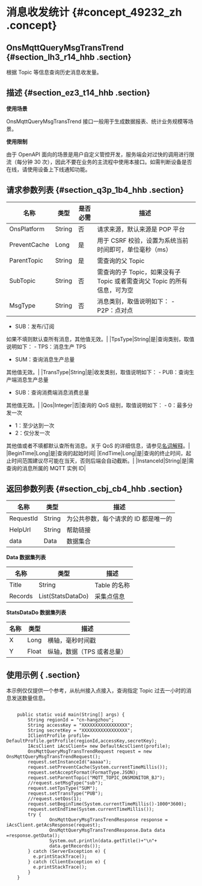 # 消息收发统计 {#concept_49232_zh .concept}

## OnsMqttQueryMsgTransTrend {#section_lh3_r14_hhb .section}

根据 Topic 等信息查询历史消息收发量。

## 描述 {#section_ez3_t14_hhb .section}

**使用场景**

OnsMqttQueryMsgTransTrend 接口一般用于生成数据报表、统计业务规模等场景。

**使用限制**

由于 OpenAPI 面向的场景是用户自定义管控开发，服务端会对过快的调用进行限流（每分钟 30 次），因此不要在业务的主流程中使用本接口。如需判断设备是否在线，请使用设备上下线通知功能。

## 请求参数列表 {#section_q3p_1b4_hhb .section}

|名称|类型|是否必需|描述|
|--|--|----|--|
|OnsPlatform|String|否|请求来源，默认来源是 POP 平台|
|PreventCache|Long|是|用于 CSRF 校验，设置为系统当前时间即可，单位毫秒（ms）|
|ParentTopic|String|是|需查询的父 Topic|
|SubTopic|String|否|需查询的子 Topic，如果没有子 Topic 或者需查询父 Topic 的所有信息，可为空|
|MsgType|String|否|消息类别，取值说明如下： -   P2P：点对点
-   SUB：发布/订阅

 如果不填则默认查所有消息，其他值无效。|
|TpsType|String|是|查询类别，取值说明如下： -   TPS：消息生产 TPS
-   SUM：查询消息生产总量

 其他值无效。|
|TransType|String|是|收发类别，取值说明如下： -   PUB：查询生产端消息生产总量
-   SUB：查询消费端消息消费总量

 其他值无效。|
|Qos|Integer|否|查询的 QoS 级别，取值说明如下： -   0：最多分发一次
-   1：至少达到一次
-   2：仅分发一次

 其他值或者不填都默认查所有消息。关于 QoS 的详细信息，请参见[名词解释](../../../../intl.zh-CN/产品简介/名词解释.md#)。|
|BeginTime|Long|是|查询的起始时间|
|EndTime|Long|是|查询的终止时间，起止时间范围建议尽可能在当天，否则后端会自动截断。|
|InstanceId|String|是|需查询的消息所属的 MQTT 实例 ID|

## 返回参数列表 {#section_cbj_cb4_hhb .section}

|名称|类型|描述|
|--|--|--|
|RequestId|String|为公共参数，每个请求的 ID 都是唯一的|
|HelpUrl|String|帮助链接|
|data|Data|数据集合|

**Data 数据集列表**

|名称|类型|描述|
|--|--|--|
|Title|String|Table 的名称|
|Records|List\(StatsDataDo\)|采集点信息|

**StatsDataDo 数据集列表**

|名称|类型|描述|
|--|--|--|
|X|Long|横轴，毫秒时间戳|
|Y|Float|纵轴，数据（TPS 或者总量）|

## 使用示例 { .section}

本示例仅仅提供一个参考，从杭州接入点接入，查询指定 Topic 过去一小时的消息发送数量信息。

```language-java

    public static void main(String[] args) {
        String regionId = "cn-hangzhou";
        String accessKey = "XXXXXXXXXXXXXXXXX";
        String secretKey = "XXXXXXXXXXXXXXXXX";
        IClientProfile profile= DefaultProfile.getProfile(regionId,accessKey,secretKey);
        IAcsClient iAcsClient= new DefaultAcsClient(profile);
        OnsMqttQueryMsgTransTrendRequest request = new OnsMqttQueryMsgTransTrendRequest();
		request.setInstanceId("aaaaa");
        request.setPreventCache(System.currentTimeMillis());
        request.setAcceptFormat(FormatType.JSON);
        request.setParentTopic("MQTT_TOPIC_ONSMONITOR_BJ");
        //request.setMsgType("sub");
        request.setTpsType("SUM");
        request.setTransType("PUB");
        //request.setQos(1);
        request.setBeginTime(System.currentTimeMillis()-1000*3600);
        request.setEndTime(System.currentTimeMillis());
        try {
         	    OnsMqttQueryMsgTransTrendResponse response = iAcsClient.getAcsResponse(request);
               	OnsMqttQueryMsgTransTrendResponse.Data data =response.getData();
                System.out.println(data.getTitle()+"\n"+
                data.getRecords());
        } catch (ServerException e) {
          e.printStackTrace();
        } catch (ClientException e) {
          e.printStackTrace();
        }
    }
    
			
```

